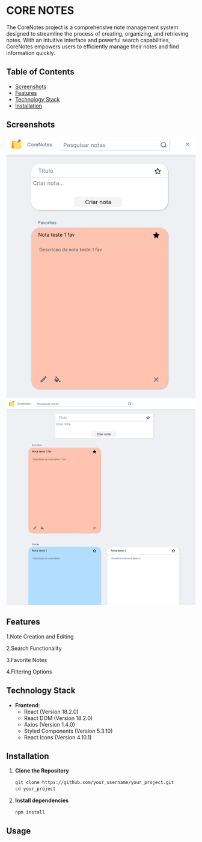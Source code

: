 # CORE NOTES

The CoreNotes project is a comprehensive note management system designed to streamline the process of creating, organizing, and retrieving notes. With an intuitive interface and powerful search capabilities, CoreNotes empowers users to efficiently manage their notes and find information quickly.

## Table of Contents

- [Screenshots](#screenshots)
- [Features](#features)
- [Technology Stack](#technology-stack)
- [Installation](#installation)

## Screenshots
![Screenshot 1](/public/Screenshot1.png)
![Screenshot 2](/public/screenshot2.png)

## Features

1.Note Creation and Editing

2.Search Functionality

3.Favorite Notes

4.Filtering Options

## Technology Stack

- **Frontend**:
  - React (Version 18.2.0)
  - React DOM (Version 18.2.0)
  - Axios (Version 1.4.0)
  - Styled Components (Version 5.3.10)
  - React Icons (Version 4.10.1)

## Installation

1. **Clone the Repository**

    ```bash
    git clone https://github.com/your_username/your_project.git
    cd your_project

2. **Install dependencies**

    ```bash
    npm install

## Usage

